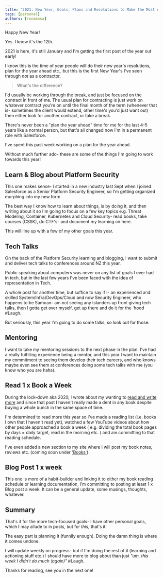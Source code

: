 ```yaml
---
title: "2021: New Year, Goals, Plans and Resolutions to Make the Most of the New Pandemic World Order."
tags: [personal]
authors: [ronamosa]
---
```


Happy New Year!

Yes. I know it's the 12th.

2021 is here, it's still January and I'm getting the first post of the year out early!

I know this is the time of year people will do their new year's resolutions, plan for the year ahead etc., but this is the first New Year's I've seen through _not_ as a contractor.

> What's the difference?

I'd usually be working through the break, and just be focused on the contract in front of me. The usual plan for contracting is just work on whatever contract you're on until the final month of the term (whenever that is- sometimes the client would extend, other time's you'd just want out) then either look for another contract, or take a break.

<!--truncate-->

There's never been a "plan the year ahead" time for me for the last 4-5 years like a normal person, but that's all changed now I'm in a permanent role with Salesforce.

I've spent this past week working on a plan for the year ahead.

Without much further ado- these are some of the things I'm going to work towards this year!

## Learn & Blog about Platform Security

This one makes sense- I started in a new industry last Sept when I joined Salesforce as a Senior Platform Security Engineer, so I'm getting organized morphing into my new form.

The best way I know how to learn about things, is by doing it, and then writing about it so I'm going to focus on a few key topics e.g. Threat Modeling, Container, Kubernetes and Cloud Security- read books, take courses (CSSK), do CTF's- and document my learning on here.

This will line up with a few of my other goals this year.

## Tech Talks

On the back of the Platform Security learning and blogging, I want to submit and deliver tech talks to conferences around NZ this year.

Public speaking about computers was never on any list of goals I ever had in tech, but in the last few years I've been faced with the idea of representation in Tech.

A whole post for another time, but suffice to say if I- an experienced and skilled System/Infra/DevOps/Cloud and now Security Engineer, who happens to be Samoan- am not seeing any Islanders up front giving tech talks, then I gotta get over myself, get up there and do it for the 'hood #Laugh.

But seriously, this year I'm going to do some talks, so look out for those.

## Mentoring

I want to take my mentoring sessions to the next phase in the plan. I've had a really fulfilling experience being a mentor, and this year I want to maintain my commitment to seeing them develop their tech careers, and who knows maybe even see them at conferences doing some tech talks with me (you know who you are haha).

## Read 1 x Book a Week

During the lock-down aka 2020, I wrote about my wanting to [read and write more](/blog/) and since that post I haven't really made a dent in any book despite buying a whole bunch in the same space of time.

I'm determined to read more this year so I've made a reading list (i.e. books I own that I haven't read yet), watched a few YouTube videos about how other people approached a book a week ( e.g. dividing the total book pages by days = daily target, read in the morning etc. ) and am committing to that reading schedule.

I've even added a new section to my site where I will post my book notes, reviews etc. (coming soon under ['Books'](/docs/books/reading-list)).

## Blog Post 1 x week

This one is more of a habit-builder and linking it to either my book reading schedule or learning documentation, I'm committing to posting at least 1 x Blog post a week. It can be a general update, some musings, thoughts, whatever.

## Summary

That's it for the more tech-focused goals- I have other personal goals, which I may allude to in posts, but for _this_, that's it.

The easy part is planning it (funnily enough). Doing the damn thing is where it comes undone.

I will update weekly on progress- but if I'm doing the rest of it (learning and actioning stuff etc.) I should have more to blog about than just _"um, this week I didn't do much (again)"_ #Laugh.

Thanks for reading, see you in the next one!

